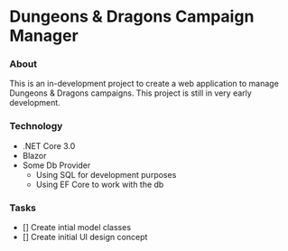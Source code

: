 # Dungeons & Dragons Campaign Manager

### About
This is an in-development project to create a web application to manage Dungeons & Dragons campaigns. This project is still in very early development.

### Technology
- .NET Core 3.0
- Blazor
- Some Db Provider
  - Using SQL for development purposes
  - Using EF Core to work with the db

### Tasks
- [] Create intial model classes
- [] Create initial UI design concept

